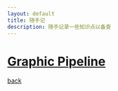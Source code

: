 ```yaml
---
layout: default
title: 随手记
description: 随手记录一些知识点以备查
---
```


# [Graphic Pipeline](./GraphicPipeline.html)

[back](./)